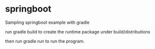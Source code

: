 # springboot
Sampling springboot example with gradle

run gradle build to create the runtime package under build/distributions

then run gradle run to run the program.


